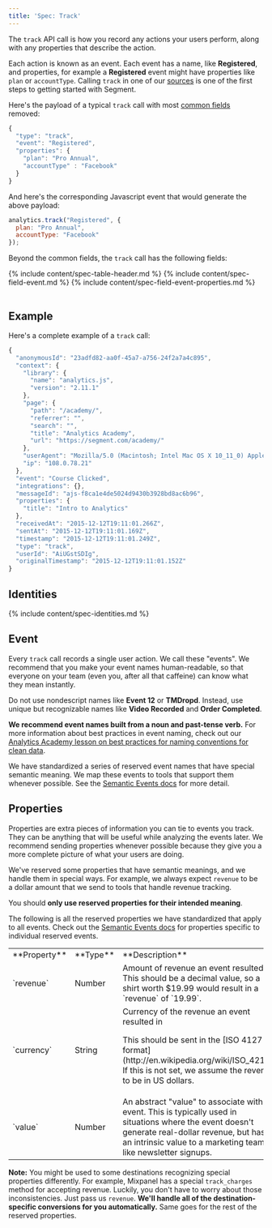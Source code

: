 ```yaml
---
title: 'Spec: Track'
---
```


The `track` API call is how you record any actions your users perform, along with any properties that describe the action.

Each action is known as an event. Each event has a name, like **Registered**, and properties, for example a **Registered** event might have properties like `plan` or `accountType`. Calling `track` in one of our [sources](/docs/connections/sources/) is one of the first steps to getting started with Segment.

Here's the payload of a typical `track` call with most [common fields](/docs/connections/spec/common/) removed:

```js
{
  "type": "track",
  "event": "Registered",
  "properties": {
    "plan": "Pro Annual",
    "accountType" : "Facebook"
  }
}
```

And here's the corresponding Javascript event that would generate the above payload:

```js
analytics.track("Registered", {
  plan: "Pro Annual",
  accountType: "Facebook"
});
```

Beyond the common fields, the `track` call has the following fields:

<table>
  {% include content/spec-table-header.md %}
  {% include content/spec-field-event.md %}
  {% include content/spec-field-event-properties.md %}
</table>

## Example

Here's a complete example of a `track` call:

```js
{
  "anonymousId": "23adfd82-aa0f-45a7-a756-24f2a7a4c895",
  "context": {
    "library": {
      "name": "analytics.js",
      "version": "2.11.1"
    },
    "page": {
      "path": "/academy/",
      "referrer": "",
      "search": "",
      "title": "Analytics Academy",
      "url": "https://segment.com/academy/"
    },
    "userAgent": "Mozilla/5.0 (Macintosh; Intel Mac OS X 10_11_0) AppleWebKit/537.36 (KHTML, like Gecko) Chrome/46.0.2490.86 Safari/537.36",
    "ip": "108.0.78.21"
  },
  "event": "Course Clicked",
  "integrations": {},
  "messageId": "ajs-f8ca1e4de5024d9430b3928bd8ac6b96",
  "properties": {
    "title": "Intro to Analytics"
  },
  "receivedAt": "2015-12-12T19:11:01.266Z",
  "sentAt": "2015-12-12T19:11:01.169Z",
  "timestamp": "2015-12-12T19:11:01.249Z",
  "type": "track",
  "userId": "AiUGstSDIg",
  "originalTimestamp": "2015-12-12T19:11:01.152Z"
}
```

## Identities

{% include content/spec-identities.md %}

## Event

Every `track` call records a single user action. We call these "events". We recommend that you make your event names human-readable, so that everyone on your team (even you, after all that caffeine) can know what they mean instantly.

Do not use nondescript names like **Event 12** or **TMDropd**. Instead, use unique but recognizable names like **Video Recorded** and **Order Completed**.

**We recommend event names built from a noun and past-tense verb.**
For more information about best practices in event naming, check out our [Analytics Academy lesson on best practices for naming conventions for clean data](/academy/collecting-data/naming-conventions-for-clean-data/).

We have standardized a series of reserved event names that have special semantic meaning. We map these events to tools that support them whenever possible. See the [Semantic Events docs](/docs/connections/spec/semantic/) for more detail.

## Properties

Properties are extra pieces of information you can tie to events you track. They can be anything that will be useful while analyzing the events later. We recommend sending properties whenever possible because they give you a more complete picture of what your users are doing.

We've reserved some properties that have semantic meanings, and we handle them in special ways. For example, we always expect `revenue` to be a dollar amount that we send to tools that handle revenue tracking.

You should **only use reserved properties for their intended meaning**.

The following is all the reserved properties we have standardized that apply to all events. Check out the [Semantic Events docs](/docs/connections/spec/semantic/) for properties specific to individual reserved events.

<table>
  <tr>
    <td>**Property**</td>
    <td>**Type**</td>
    <td>**Description**</td>
  </tr>
  <tr>
    <td>`revenue`</td>
    <td>Number</td>
    <td>Amount of revenue an event resulted in. This should be a decimal value, so a shirt worth $19.99 would result in a `revenue` of `19.99`.</td>
  </tr>
  <tr>
    <td>`currency`</td>
    <td>String</td>
    <td>Currency of the revenue an event resulted in
      <p>This should be sent in the [ISO 4127 format](http://en.wikipedia.org/wiki/ISO_4217). If this is not set, we assume the revenue to be in US dollars.</p></td>
  </tr>
  <tr>
    <td>`value`</td>
    <td>Number</td>
    <td>An abstract "value" to associate with an event.
      This is typically used in situations where the event doesn't generate real-dollar revenue, but has an intrinsic value to a marketing team, like newsletter signups.</td>
  </tr>
</table>

**Note:** You might be used to some destinations recognizing special properties differently. For example, Mixpanel has a special `track_charges` method for accepting revenue. Luckily, you don't have to worry about those inconsistencies. Just pass us `revenue`.  **We'll handle all of the destination-specific conversions for you automatically.** Same goes for the rest of the reserved properties.
